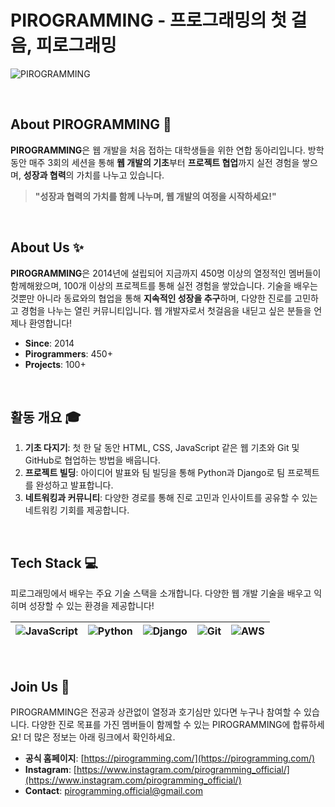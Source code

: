 # PIROGRAMMING - 프로그래밍의 첫 걸음, 피로그래밍

![PIROGRAMMING](https://github.com/user-attachments/assets/00380caf-1c7c-48eb-8cec-c1d27ce3630f)

<br>

## About PIROGRAMMING 🌱

**PIROGRAMMING**은 웹 개발을 처음 접하는 대학생들을 위한 연합 동아리입니다. 방학 동안 매주 3회의 세션을 통해 **웹 개발의 기초**부터 **프로젝트 협업**까지 실전 경험을 쌓으며, **성장과 협력**의 가치를 나누고 있습니다.

> **"성장과 협력의 가치를 함께 나누며, 웹 개발의 여정을 시작하세요!"**

<br>

## About Us ✨

**PIROGRAMMING**은 2014년에 설립되어 지금까지 450명 이상의 열정적인 멤버들이 함께해왔으며, 100개 이상의 프로젝트를 통해 실전 경험을 쌓았습니다. 기술을 배우는 것뿐만 아니라 동료와의 협업을 통해 **지속적인 성장을 추구**하며, 다양한 진로를 고민하고 경험을 나누는 열린 커뮤니티입니다. 웹 개발자로서 첫걸음을 내딛고 싶은 분들을 언제나 환영합니다!

- **Since**: 2014
- **Pirogrammers**: 450+
- **Projects**: 100+

<br>

## 활동 개요 🎓

1. **기초 다지기**: 첫 한 달 동안 HTML, CSS, JavaScript 같은 웹 기초와 Git 및 GitHub로 협업하는 방법을 배웁니다.
2. **프로젝트 빌딩**: 아이디어 발표와 팀 빌딩을 통해 Python과 Django로 팀 프로젝트를 완성하고 발표합니다.
3. **네트워킹과 커뮤니티**: 다양한 경로를 통해 진로 고민과 인사이트를 공유할 수 있는 네트워킹 기회를 제공합니다.

<br>

## Tech Stack 💻

피로그래밍에서 배우는 주요 기술 스택을 소개합니다. 다양한 웹 개발 기술을 배우고 익히며 성장할 수 있는 환경을 제공합니다!

| ![JavaScript](https://img.shields.io/badge/javascript-F7DF1E?style=for-the-badge&logo=javascript&logoColor=white) | ![Python](https://img.shields.io/badge/python-3776AB?style=for-the-badge&logo=python&logoColor=white) | ![Django](https://img.shields.io/badge/django-092E20?style=for-the-badge&logo=django&logoColor=white) | ![Git](https://img.shields.io/badge/git-F05032?style=for-the-badge&logo=git&logoColor=white) | ![AWS](https://img.shields.io/badge/amazonec2-FF9900?style=for-the-badge&logo=amazonec2&logoColor=white) |
| --- | --- | --- | --- | --- |

<br>

## Join Us 🎉

PIROGRAMMING은 전공과 상관없이 열정과 호기심만 있다면 누구나 참여할 수 있습니다. 다양한 진로 목표를 가진 멤버들이 함께할 수 있는 PIROGRAMMING에 합류하세요! 더 많은 정보는 아래 링크에서 확인하세요.

- **공식 홈페이지**: [https://pirogramming.com/](https://pirogramming.com/)
- **Instagram**: [https://www.instagram.com/pirogramming_official/](https://www.instagram.com/pirogramming_official/)
- **Contact**: [pirogramming.official@gmail.com](mailto:gmailpirogramming.official@gmail.com)
